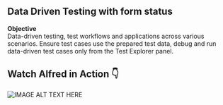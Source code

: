 ## Data Driven Testing with form status
**Objective** <br>
Data-driven testing, test workflows and applications across various scenarios. Ensure test cases use the prepared test data, debug and run data-driven test cases only from the Test Explorer panel. 

## Watch Alfred in Action 👇	
![IMAGE ALT TEXT HERE](https://github.com/bacdillon/RPA-UiPath/blob/main/Optimize%20Testing%20with%20UiPath%20Automation/Data%20Driven%20Testing%20with%20form%20status/Data-Driven-Testing-with-form-st.gif)
